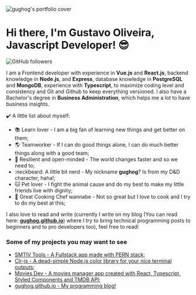 ![gughog's portfolio cover](https://i.imgur.com/Vg19UCo.png)

# Hi there, I'm Gustavo Oliveira, Javascript Developer! :sunglasses:

![GitHub followers](https://img.shields.io/github/followers/gughog?label=Follow%20me%21&style=social)

I am a Frontend developer with experience in **Vue.js** and **React.js**, backend knowledge in **Node.js**, and **Express**, database knowledge in **PostgreSQL** and **MongoDB**, experience with **Typescript**, to maximize coding level and consistency and Git and Github to keep everything versioned. I also have a Bachelor's degree in **Business Administration**, which helps me a lot to have business insights.

:heavy_check_mark: A little list about myself:

* :books: Learn lover - I am a big fan of learning new things and get better on them;
* :earth_americas: Teamworker - If I can do good things alone, I can do much better things along with a good team;
* :muscle: Resilient and open-minded - The world changes faster and so we need to;
* :neckbeard: A little bit nerd - My nickname **gughog**? Is from my D&D character, haha!;
* :cat: Pet lover - I fight the animal cause and do my best to make my little friends live with dignity;
* :meat_on_bone: Great Cooking Chef wannabe - Not so great but I love to cook and I try to do my best at this;

I also love to read and write (currently I write on my blog (You can read here: [**gughog.github.io**](https://gughog.github.io/)) where I try to bring technical programming posts to beginners and to pro developers too), feel free to read!

### Some of my projects you may want to see

* [SMTIV Tools - A Fullstack app made with PERN stack](https://github.com/gughog/smtivtools-frontend);
* [Clr-js - A dead-simple Node.js color library for your nice terminal outputs](https://github.com/gughog/clr-js);
* [Movies Dev - A movies manager app created with React, Typescript, Styled Components and TMDB API](https://github.com/gughog/react-movies-dev-app);
* [gughog.github.io - My programming blog!](https://gughog.github.io/)
